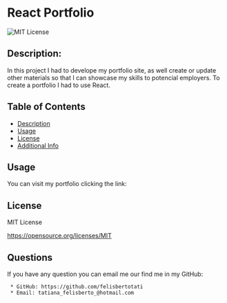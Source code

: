 # React Portfolio

![MIT License](https://img.shields.io/badge/license-MIT-blue.svg)

## Description:

In this project I had to develope my portfolio site, as well create or update other materials so that I can showcase my skills to potencial employers. To create a portfolio I had to use React.

## Table of Contents

- [Description](#description)
- [Usage](#usage)
- [License](#license)
- [Additional Info](#github)

## Usage

You can visit my portfolio clicking the link:

## License

MIT License

https://opensource.org/licenses/MIT

## Questions

If you have any question you can email me our find me in my GitHub:

     * GitHub: https://github.com/felisbertotati
     * Email: tatiana_felisberto_@hotmail.com
